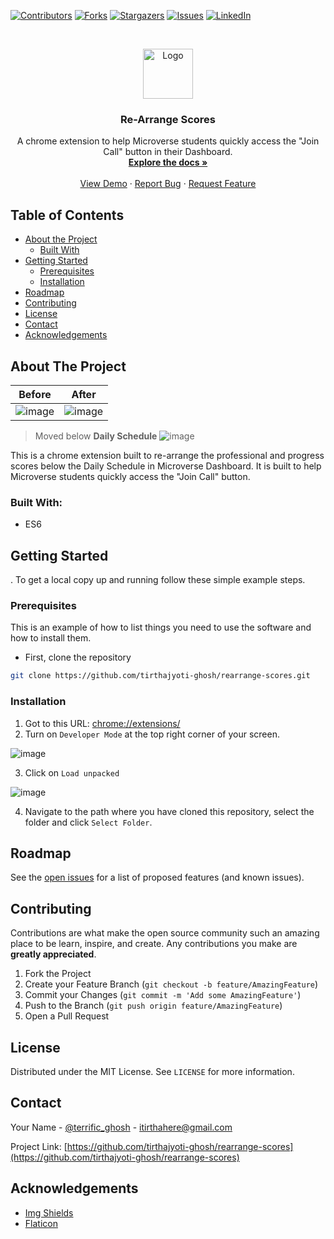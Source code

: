 <!--
*** Thanks for checking out this README Template. If you have a suggestion that would
*** make this better, please fork the repo and create a pull request or simply open
*** an issue with the tag "enhancement".
*** Thanks again! Now go create something AMAZING! :D
-->





<!-- PROJECT SHIELDS -->
<!--
*** I'm using markdown "reference style" links for readability.
*** Reference links are enclosed in brackets [ ] instead of parentheses ( ).
*** See the bottom of this document for the declaration of the reference variables
*** for contributors-url, forks-url, etc. This is an optional, concise syntax you may use.
*** https://www.markdownguide.org/basic-syntax/#reference-style-links
-->
[![Contributors][contributors-shield]][contributors-url]
[![Forks][forks-shield]][forks-url]
[![Stargazers][stars-shield]][stars-url]
[![Issues][issues-shield]][issues-url]
[![LinkedIn][linkedin-shield]][linkedin-url]



<!-- PROJECT LOGO -->
<br />
<p align="center">
  <a href="https://github.com/tirthajyoti-ghosh/rearrange-scores">
    <img src="https://image.flaticon.com/icons/svg/1634/1634866.svg" alt="Logo" width="80" height="80">
  </a>

  <h3 align="center">Re-Arrange Scores</h3>

  <p align="center">
    A chrome extension to help Microverse students quickly access the "Join Call" button in their Dashboard.
    <br />
    <a href="https://github.com/tirthajyoti-ghosh/rearrange-scores"><strong>Explore the docs »</strong></a>
    <br />
    <br />
    <a href="https://github.com/tirthajyoti-ghosh/rearrange-scores">View Demo</a>
    ·
    <a href="https://github.com/tirthajyoti-ghosh/rearrange-scores/issues">Report Bug</a>
    ·
    <a href="https://github.com/tirthajyoti-ghosh/rearrange-scores/issues">Request Feature</a>
  </p>
</p>



<!-- TABLE OF CONTENTS -->
## Table of Contents

* [About the Project](#about-the-project)
  * [Built With](#built-with)
* [Getting Started](#getting-started)
  * [Prerequisites](#prerequisites)
  * [Installation](#installation)
* [Roadmap](#roadmap)
* [Contributing](#contributing)
* [License](#license)
* [Contact](#contact)
* [Acknowledgements](#acknowledgements)



<!-- ABOUT THE PROJECT -->
## About The Project

| Before	| After |
|:---:|:---:|
|![image](https://user-images.githubusercontent.com/57726348/87847660-99246d00-c8f7-11ea-91dd-ce2e3880b7a6.png)|![image](https://user-images.githubusercontent.com/57726348/87847680-b8bb9580-c8f7-11ea-9e8e-2bad42b8a658.png)|

>Moved below **Daily Schedule**
![image](https://user-images.githubusercontent.com/57726348/87847726-f15b6f00-c8f7-11ea-8a66-13cd2ad0dabe.png)

This is a chrome extension built to re-arrange the professional and progress scores below the Daily Schedule in Microverse Dashboard. It is built to help Microverse students quickly access the "Join Call" button.


### Built With:
* ES6


<!-- GETTING STARTED -->
## Getting Started
.
To get a local copy up and running follow these simple example steps.


### Prerequisites

This is an example of how to list things you need to use the software and how to install them.
* First, clone the repository
```sh
git clone https://github.com/tirthajyoti-ghosh/rearrange-scores.git
```


### Installation

1. Got to this URL: [chrome://extensions/](chrome://extensions/)
2. Turn on `Developer Mode` at the top right corner of your screen.

![image](https://user-images.githubusercontent.com/57726348/87847859-bd347e00-c8f8-11ea-8f6d-8cfa4bdbe554.png)

3. Click on `Load unpacked`

![image](https://user-images.githubusercontent.com/57726348/87847886-e5bc7800-c8f8-11ea-9942-8a5230f5e327.png)

4. Navigate to the path where you have cloned this repository, select the folder and click `Select Folder`.


<!-- ROADMAP -->
## Roadmap

See the [open issues](https://github.com/tirthajyoti-ghosh/rearrange-scores/issues) for a list of proposed features (and known issues).



<!-- CONTRIBUTING -->
## Contributing

Contributions are what make the open source community such an amazing place to be learn, inspire, and create. Any contributions you make are **greatly appreciated**.

1. Fork the Project
2. Create your Feature Branch (`git checkout -b feature/AmazingFeature`)
3. Commit your Changes (`git commit -m 'Add some AmazingFeature'`)
4. Push to the Branch (`git push origin feature/AmazingFeature`)
5. Open a Pull Request



<!-- LICENSE -->
## License

Distributed under the MIT License. See `LICENSE` for more information.



<!-- CONTACT -->
## Contact

Your Name - [@terrific_ghosh](https://twitter.com/terrific_ghosh) - itirthahere@gmail.com

Project Link: [https://github.com/tirthajyoti-ghosh/rearrange-scores](https://github.com/tirthajyoti-ghosh/rearrange-scores)



<!-- ACKNOWLEDGEMENTS -->
## Acknowledgements
* [Img Shields](https://shields.io)
* [Flaticon](https://www.flaticon.com/authors/pixelmeetup)





<!-- MARKDOWN LINKS & IMAGES -->
<!-- https://www.markdownguide.org/basic-syntax/#reference-style-links -->
[contributors-shield]: https://img.shields.io/github/contributors/tirthajyoti-ghosh/rearrange-scores.svg?style=flat-square
[contributors-url]: https://github.com/tirthajyoti-ghosh/rearrange-scores/graphs/contributors
[forks-shield]: https://img.shields.io/github/forks/tirthajyoti-ghosh/rearrange-scores.svg?style=flat-square
[forks-url]: https://github.com/tirthajyoti-ghosh/rearrange-scores/network/members
[stars-shield]: https://img.shields.io/github/stars/tirthajyoti-ghosh/rearrange-scores.svg?style=flat-square
[stars-url]: https://github.com/tirthajyoti-ghosh/rearrange-scores/stargazers
[issues-shield]: https://img.shields.io/github/issues/tirthajyoti-ghosh/rearrange-scores.svg?style=flat-square
[issues-url]: https://github.com/tirthajyoti-ghosh/rearrange-scores/issues
[linkedin-shield]: https://img.shields.io/badge/-LinkedIn-black.svg?style=flat-square&logo=linkedin&colorB=555
[linkedin-url]: https://www.linkedin.com/in/tirthajyoti-ghosh/
